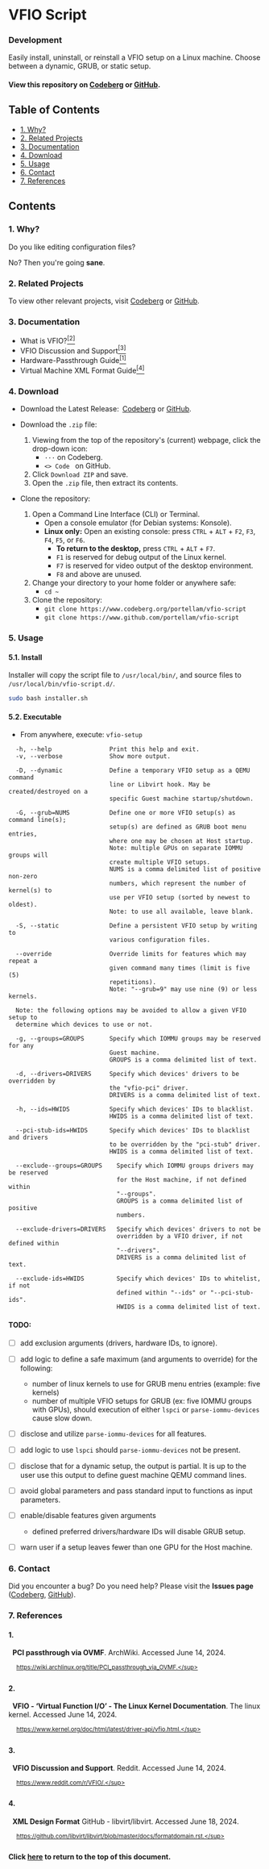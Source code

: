 # VFIO Script
### Development
Easily install, uninstall, or reinstall a VFIO setup on a Linux machine. Choose
between a dynamic, GRUB, or static setup.

#### View this repository on [Codeberg][01] or [GitHub][02].
[01]: https://codeberg.org/portellam/vfio-script
[02]: https://github.com/portellam/vfio-script
##

## Table of Contents
- [1. Why?](#1-why)
- [2. Related Projects](#2-related-projects)
- [3. Documentation](#3-documentation)
- [4. Download](#4-download)
- [5. Usage](#5-usage)
- [6. Contact](#6-contact)
- [7. References](#7-references)

## Contents
### 1. Why?
Do you like editing configuration files?

No? Then you're going **sane**.

### 2. Related Projects
To view other relevant projects, visit [Codeberg][21]
or [GitHub][22].

[21]: https://codeberg.org/portellam/vfio-collection
[22]: https://github.com/portellam/vfio-collection

### 3. Documentation
- What is VFIO?[<sup>[2]</sup>](#2)
- VFIO Discussion and Support[<sup>[3]</sup>](#3)
- Hardware-Passthrough Guide[<sup>[1]</sup>](#1)
- Virtual Machine XML Format Guide[<sup>[4]</sup>](#4)

### 4. Download
- Download the Latest Release:&ensp;[Codeberg][41] or [GitHub][42].

- Download the `.zip` file:
    1. Viewing from the top of the repository's (current) webpage, click the
        drop-down icon:
        - `···` on Codeberg.
        - `<> Code ` on GitHub.
    2. Click `Download ZIP` and save.
    3. Open the `.zip` file, then extract its contents.

- Clone the repository:
    1. Open a Command Line Interface (CLI) or Terminal.
        - Open a console emulator (for Debian systems: Konsole).
        - **Linux only:** Open an existing console: press `CTRL` + `ALT` + `F2`,
        `F3`, `F4`, `F5`, or `F6`.
            - **To return to the desktop,** press `CTRL` + `ALT` + `F7`.
            - `F1` is reserved for debug output of the Linux kernel.
            - `F7` is reserved for video output of the desktop environment.
            - `F8` and above are unused.
    2. Change your directory to your home folder or anywhere safe:
        - `cd ~`
    3. Clone the repository:
        - `git clone https://www.codeberg.org/portellam/vfio-script`
        - `git clone https://www.github.com/portellam/vfio-script`

[41]: https://codeberg.org/portellam/vfio-script/releases/latest
[42]: https://github.com/portellam/vfio-script/releases/latest

### 5. Usage
#### 5.1. Install
Installer will copy the script file to `/usr/local/bin/`, and source files to
`/usr/local/bin/vfio-script.d/`.

```bash
sudo bash installer.sh
```

#### 5.2. Executable
- From anywhere, execute: `vfio-setup`

```
  -h, --help                Print this help and exit.
  -v, --verbose             Show more output.

  -D, --dynamic             Define a temporary VFIO setup as a QEMU command
                            line or Libvirt hook. May be created/destroyed on a
                            specific Guest machine startup/shutdown.

  -G, --grub=NUMS           Define one or more VFIO setup(s) as command line(s);
                            setup(s) are defined as GRUB boot menu entries,
                            where one may be chosen at Host startup.
                            Note: multiple GPUs on separate IOMMU groups will
                            create multiple VFIO setups.
                            NUMS is a comma delimited list of positive non-zero
                            numbers, which represent the number of kernel(s) to
                            use per VFIO setup (sorted by newest to oldest).
                            Note: to use all available, leave blank.

  -S, --static              Define a persistent VFIO setup by writing to
                            various configuration files.

  --override                Override limits for features which may repeat a
                            given command many times (limit is five (5)
                            repetitions).
                            Note: "--grub=9" may use nine (9) or less kernels.

  Note: the following options may be avoided to allow a given VFIO setup to
  determine which devices to use or not.

  -g, --groups=GROUPS       Specify which IOMMU groups may be reserved for any
                            Guest machine.
                            GROUPS is a comma delimited list of text.

  -d, --drivers=DRIVERS     Specify which devices' drivers to be overridden by
                            the "vfio-pci" driver.
                            DRIVERS is a comma delimited list of text.

  -h, --ids=HWIDS           Specify which devices' IDs to blacklist.
                            HWIDS is a comma delimited list of text.

  --pci-stub-ids=HWIDS      Specify which devices' IDs to blacklist and drivers
                            to be overridden by the "pci-stub" driver.
                            HWIDS is a comma delimited list of text.

  --exclude--groups=GROUPS    Specify which IOMMU groups drivers may be reserved
                              for the Host machine, if not defined within
                              "--groups".
                              GROUPS is a comma delimited list of positive
                              numbers.

  --exclude-drivers=DRIVERS   Specify which devices' drivers to not be
                              overridden by a VFIO driver, if not defined within
                              "--drivers".
                              DRIVERS is a comma delimited list of text.

  --exclude-ids=HWIDS         Specify which devices' IDs to whitelist, if not
                              defined within "--ids" or "--pci-stub-ids".
                              HWIDS is a comma delimited list of text.
```

#### TODO:
- [ ] add exclusion arguments (drivers, hardware IDs, to ignore).
- [ ] add logic to define a safe maximum (and arguments to override) for the following:
  - number of linux kernels to use for GRUB menu entries (example: five kernels)
  - number of multiple VFIO setups for GRUB (ex: five IOMMU groups with GPUs),
  should execution of either `lspci` or `parse-iommu-devices` cause slow down.
- [ ] disclose and utilize `parse-iommu-devices` for all features.
- [ ] add logic to use `lspci` should `parse-iommu-devices` not be present.
- [ ] disclose that for a dynamic setup, the output is partial. It is up to the
user use this output to define guest machine QEMU command lines.
- [ ] avoid global parameters and pass standard input to functions as input
parameters.
- [ ] enable/disable features given arguments
  - defined preferred drivers/hardware IDs will disable GRUB setup.
- [ ] warn user if a setup leaves fewer than one GPU for the Host machine.



### 6. Contact
Did you encounter a bug? Do you need help? Please visit the
**Issues page** ([Codeberg][41], [GitHub][42]).

[41]: https://codeberg.org/portellam/vfio-script/issues
[42]: https://github.com/portellam/vfio-script/issues

### 7. References
#### 1.
&nbsp;&nbsp;**PCI passthrough via OVMF**. ArchWiki. Accessed June 14, 2024.

&nbsp;&nbsp;&nbsp;&nbsp;<sup>https://wiki.archlinux.org/title/PCI_passthrough_via_OVMF.</sup>

#### 2.
&nbsp;&nbsp;**VFIO - ‘Virtual Function I/O’ - The Linux Kernel Documentation**.
The linux kernel. Accessed June 14, 2024.

&nbsp;&nbsp;&nbsp;&nbsp;<sup>https://www.kernel.org/doc/html/latest/driver-api/vfio.html.</sup>

#### 3.
&nbsp;&nbsp;**VFIO Discussion and Support**. Reddit. Accessed June 14, 2024.

&nbsp;&nbsp;&nbsp;&nbsp;<sup>https://www.reddit.com/r/VFIO/.</sup>

#### 4.
&nbsp;&nbsp;**XML Design Format** GitHub - libvirt/libvirt. Accessed June 18, 2024.

&nbsp;&nbsp;&nbsp;&nbsp;<sup>https://github.com/libvirt/libvirt/blob/master/docs/formatdomain.rst.</sup>

#### Click [here](#vfio-script) to return to the top of this document.